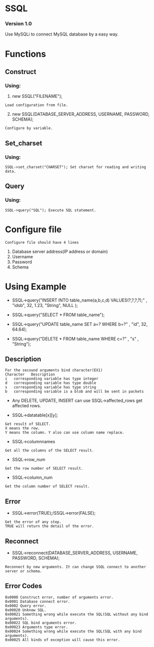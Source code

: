 # SSQL
### Version 1.0
Use MySQLi to connect MySQL database by a easy way.
# Functions
## Construct
### Using:
1. new SSQL("FILENAME"); 
````
Load configuration from file.
````
2. new SSQL(DATABASE_SERVER_ADDRESS, USERNAME, PASSWORD, SCHEMA);
```` 
Configure by variable.
````
## Set_charset
### Using:
```
SSQL->set_charset("CHARSET"); Set charset for reading and writing data.
```
## Query
### Using:
```
SSQL->query("SQL"); Execute SQL statement.
```
# Configure file
````
Configure file should have 4 lines
````
1. Database server address(IP address or domain)
2. Username
3. Password
4. Schema
# Using Example
* SSQL->query("INSERT INTO table_name(a,b,c,d) VALUES(?,?,?,?);" , "idsb", 32, 1.23, "String", NULL );
- SSQL->query("SELECT * FROM table_name");
* SSQL->query("UPDATE table_name SET a=? WHERE b=?" , "id", 32, 64.64);
- SSQL->query("DELETE * FROM table_name WHERE c=?" , "s" , "String");

## Description
```
For the secound arguments bind character(EX1)
Character	Description
i	corresponding variable has type integer
d	corresponding variable has type double
s	corresponding variable has type string
b	corresponding variable is a blob and will be sent in packets
```
* Any DELETE, UPDATE, INSERT can use SSQL->affected_rows get affected rows.
- SSQL->datatable[x][y];
````
Get result of SELECT.
X means the row.
Y means the column. Y also can use column name replace.
````
* SSQL->columnnames
````
Get all the columns of the SELECT result.
````
- SSQL->row_num
````
Get the row number of SELECT result.
````
- SSQL->column_num
````
Get the column number of SELECT result.
````
## Error
* SSQL->error(TRUE);/SSQL->error(FALSE);
````
Get the error of any step.
TRUE will return the detail of the error.
````
## Reconnect
* SSQL->reconnect(DATABASE_SERVER_ADDRESS, USERNAME, PASSWORD, SCHEMA);
````
Reconnect by new arguments. It can change SSQL connect to another server or schema.
````
## Error Codes
```
0x0000 Construct error, number of arguments error.
0x0001 Database connect error.
0x0002 Query error.
0x00020 Unknow SQL.
0x00021 Something wrong while execute the SQL(SQL without any bind arguments).
0x00022 SQL bind arguments error.
0x00023 Arguments type error.
0x00024 Something wrong while execute the SQL(SQL with any bind arguments).
0x00025 All kinds of exception will cause this error.
```
